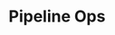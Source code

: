 ---
# metadata # 
title:  Pipeline Ops
description: Learn how to create, delete, and update pipelines using pachctl and jsonnet templating. 
date: 
# taxonomy #
tags: 
series:
seriesPart:
weight: 
---